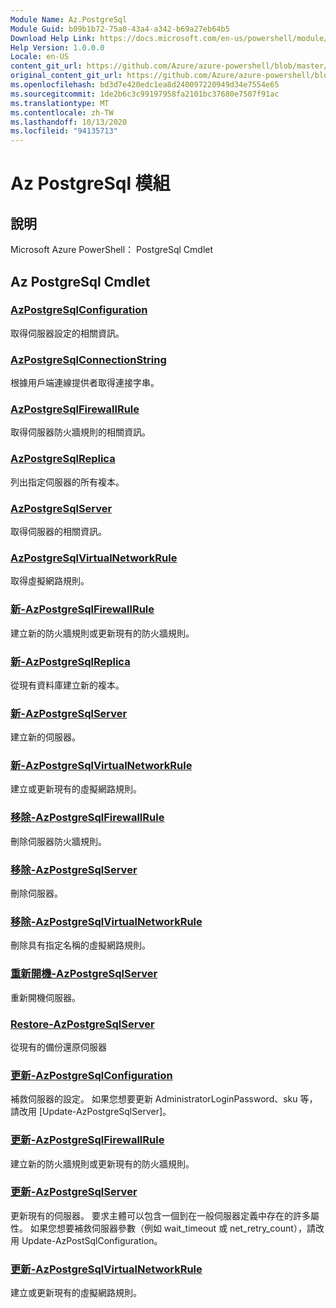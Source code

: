 ```yaml
---
Module Name: Az.PostgreSql
Module Guid: b09b1b72-75a0-43a4-a342-b69a27eb64b5
Download Help Link: https://docs.microsoft.com/en-us/powershell/module/az.postgresql
Help Version: 1.0.0.0
Locale: en-US
content_git_url: https://github.com/Azure/azure-powershell/blob/master/src/PostgreSql/help/Az.PostgreSql.md
original_content_git_url: https://github.com/Azure/azure-powershell/blob/master/src/PostgreSql/help/Az.PostgreSql.md
ms.openlocfilehash: bd3d7e420edc1ea8d240097220949d34e7554e65
ms.sourcegitcommit: 1de2b6c3c99197958fa2101bc37680e7507f91ac
ms.translationtype: MT
ms.contentlocale: zh-TW
ms.lasthandoff: 10/13/2020
ms.locfileid: "94135713"
---
```

# Az PostgreSql 模組
## 說明
Microsoft Azure PowerShell： PostgreSql Cmdlet

## Az PostgreSql Cmdlet
### [AzPostgreSqlConfiguration](Get-AzPostgreSqlConfiguration.md)
取得伺服器設定的相關資訊。

### [AzPostgreSqlConnectionString](Get-AzPostgreSqlConnectionString.md)
根據用戶端連線提供者取得連接字串。

### [AzPostgreSqlFirewallRule](Get-AzPostgreSqlFirewallRule.md)
取得伺服器防火牆規則的相關資訊。

### [AzPostgreSqlReplica](Get-AzPostgreSqlReplica.md)
列出指定伺服器的所有複本。

### [AzPostgreSqlServer](Get-AzPostgreSqlServer.md)
取得伺服器的相關資訊。

### [AzPostgreSqlVirtualNetworkRule](Get-AzPostgreSqlVirtualNetworkRule.md)
取得虛擬網路規則。

### [新-AzPostgreSqlFirewallRule](New-AzPostgreSqlFirewallRule.md)
建立新的防火牆規則或更新現有的防火牆規則。

### [新-AzPostgreSqlReplica](New-AzPostgreSqlReplica.md)
從現有資料庫建立新的複本。

### [新-AzPostgreSqlServer](New-AzPostgreSqlServer.md)
建立新的伺服器。

### [新-AzPostgreSqlVirtualNetworkRule](New-AzPostgreSqlVirtualNetworkRule.md)
建立或更新現有的虛擬網路規則。

### [移除-AzPostgreSqlFirewallRule](Remove-AzPostgreSqlFirewallRule.md)
刪除伺服器防火牆規則。

### [移除-AzPostgreSqlServer](Remove-AzPostgreSqlServer.md)
刪除伺服器。

### [移除-AzPostgreSqlVirtualNetworkRule](Remove-AzPostgreSqlVirtualNetworkRule.md)
刪除具有指定名稱的虛擬網路規則。

### [重新開機-AzPostgreSqlServer](Restart-AzPostgreSqlServer.md)
重新開機伺服器。

### [Restore-AzPostgreSqlServer](Restore-AzPostgreSqlServer.md)
從現有的備份還原伺服器

### [更新-AzPostgreSqlConfiguration](Update-AzPostgreSqlConfiguration.md)
補救伺服器的設定。
如果您想要更新 AdministratorLoginPassword、sku 等，請改用 [Update-AzPostgreSqlServer]。

### [更新-AzPostgreSqlFirewallRule](Update-AzPostgreSqlFirewallRule.md)
建立新的防火牆規則或更新現有的防火牆規則。

### [更新-AzPostgreSqlServer](Update-AzPostgreSqlServer.md)
更新現有的伺服器。
要求主體可以包含一個到在一般伺服器定義中存在的許多屬性。
如果您想要補救伺服器參數（例如 wait_timeout 或 net_retry_count），請改用 Update-AzPostSqlConfiguration。

### [更新-AzPostgreSqlVirtualNetworkRule](Update-AzPostgreSqlVirtualNetworkRule.md)
建立或更新現有的虛擬網路規則。

